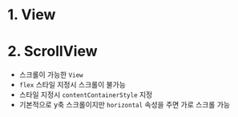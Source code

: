 # 1. View

# 2. ScrollView
- 스크롤이 가능한 `View`
- `flex` 스타일 지정시 스크롤이 불가능
- 스타일 지정시 `contentContainerStyle` 지정
- 기본적으로 y축 스크롤이지만 `horizontal` 속성을 주면 가로 스크롤 가능